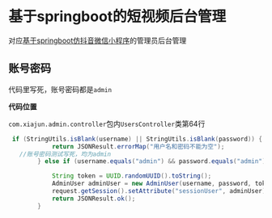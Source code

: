 # 基于springboot的短视频后台管理

对应[基于springboot仿抖音微信小程序](https://github.com/JunXia0425/DDJ-Video)的管理员后台管理



## 账号密码

代码里写死，账号密码都是`admin`

**代码位置**

`com.xiajun.admin.controller`包内`UsersController`类第64行

```java
 if (StringUtils.isBlank(username) || StringUtils.isBlank(password)) {
            return JSONResult.errorMap("用户名和密码不能为空");
   //账号密码测试写死，均为admin
        } else if (username.equals("admin") && password.equals("admin")) {

            String token = UUID.randomUUID().toString();
            AdminUser adminUser = new AdminUser(username, password, token);
            request.getSession().setAttribute("sessionUser", adminUser);
            return JSONResult.ok();
        }
```

